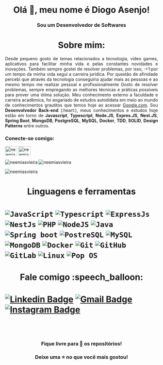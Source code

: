 <h1 align="center">Olá 👋, meu nome é Diogo Asenjo!</h1>
<h3 align="center"> Sou um Desenvolvedor de Softwares </h3>

<h1 align="center"> Sobre mim: </h1>
<p align="justify">
Desde pequeno gosto de temas relacionados a tecnologia, vídeo games, aplicativos para facilitar minha vida e pelas constantes novidades e inovações. Também sempre gostei de resolver problemas, por isso, :+1:por um tempo da minha vida segui a carreira jurídica. Por questão de afinidade percebi que através da tecnologia conseguiria ajudar mais as pessoas e ao mesmo tempo me realizar pessoal e profissionalmente Gosto de resolver problemas, sempre empregando as melhores técnicas e práticas possíveis para prover uma ótima solução. Meu conhecimento externo a faculdade e carreira acadêmica, foi angariado de estudos autodidata em meio ao mundo de conhecimentos grautitos que temos hoje ao acessar <a href="https://google.com" target="_blank"> Google.com</a>. Sou <b>Desenvolvedor Back-end</b> (:heart:), meus conhecimentos e estudos hoje estão em torno de <b>Javascript</b>, <b>Typescript</b>, <b>Node.JS</b>, <b>Expres.JS</b>, <b>Nest.JS</b>, <b>Spring Boot</b>, <b>MongoDB</b>, <b>PostgreSQL</b>, <b>MySQL</b>, <b>Docker</b>, <b>TDD</b>, <b>SOLID</b>, <b>Design Patterns</b> entre outros.
</p>

<h3 align="left">Conecte-se comigo:</h3>
<p align="left">
<a href="https://linkedin.com/in/neemiasvieira" target="blank"><img align="center" src="https://raw.githubusercontent.com/rahuldkjain/github-profile-readme-generator/master/src/images/icons/Social/linked-in-alt.svg " alt="neemiasvieira" height="30" width="40" /></a>
<a href="https://instagram.com/neemiasvieira" target="blank"><img align="center" src="https://raw.githubusercontent.com/rahuldkjain/github-profile-readme-generator /master/src/images/icons/Social/instagram.svg" alt="neemiasvieira" height="30" width="40" /></a> </p>

<p><img align="left" src="https://github-readme-stats.vercel.app/api/top-langs?username=neemiasvieira&show_icons=true&locale=en&layout=compact" alt="neemiasvieira" /> </p>

<p> <img align="center" src="https://github-readme-stats.vercel.app/api?username=neemiasvieira&show_icons=true&locale=en" alt="neemiasvieira" /> </p>

<p><img align="center" src="https://github-readme-streak-stats.herokuapp.com/?user=neemiasvieira&" alt="neemiasvieira" /></p>

<h1 align="center"> Linguagens e ferramentas<h1>
<!--<code><img alt="HTML5" src="https://img.shields.io/badge/html5-%23E34F26.svg?style=for-the-badge&logo=html5&logoColor=white"/></code>-->
<!--<code><img alt="CSS3" src="https://img.shields.io/badge/css3-%231572B6.svg?style=for-the-badge&logo=css3&logoColor=white"/></code>-->
<code><img alt="JavaScript" src="https://img.shields.io/badge/JavaScript-F7DF1E?style=for-the-badge&logo=javascript&logoColor=black"/></code>
<code><img alt="Typescript" src="https://img.shields.io/badge/typescript-%23007ACC.svg?style=for-the-badge&logo=typescript&logoColor=white"/></code>
<code><img alt="ExpressJs" src="https://img.shields.io/badge/express.js-%23404d59.svg?style=for-the-badge&logo=express&logoColor=%2361DAFB"/></code>
<code><img alt="NestJs" src="https://img.shields.io/badge/nestjs-%23E0234E.svg?style=for-the-badge&logo=nestjs&logoColor=white"/></code>
<code><img alt="PHP" src="https://img.shields.io/badge/PHP-777BB4?style=for-the-badge&logo=php&logoColor=white"/></code>
<!--<code><img alt="React" src="https://img.shields.io/badge/react-%2320232a.svg?style=for-the-badge&logo=react&logoColor=%2361DAFB"/></code>-->
<code><img alt="NodeJS" src="https://img.shields.io/badge/Node.js-339933?style=for-the-badge&logo=nodedotjs&logoColor=white"/></code>
<code><img alt="Java" src="https://img.shields.io/badge/Java-ED8B00?style=for-the-badge&logo=java&logoColor=white"/></code>
<code><img alt="Spring boot" src="https://img.shields.io/badge/Spring-6DB33F?style=for-the-badge&logo=spring&logoColor=white"/></code>
<code><img alt="PostreSQL" src="https://img.shields.io/badge/PostgreSQL-316192?style=for-the-badge&logo=postgresql&logoColor=white"/></code>
<code><img alt="MySQL" src="https://img.shields.io/badge/MySQL-00000F?style=for-the-badge&logo=mysql&logoColor=white"/></code>
<code><img alt="MongoDB" src="https://img.shields.io/badge/MongoDB-4EA94B?style=for-the-badge&logo=mongodb&logoColor=white"/></code>
<code><img alt="Docker" src="https://img.shields.io/badge/Docker-2CA5E0?style=for-the-badge&logo=docker&logoColor=white"/></code>
<code><img alt="Git" src="https://img.shields.io/badge/git-%23F05033.svg?style=for-the-badge&logo=git&logoColor=white"/></code>
<code><img alt="GitHub" src="https://img.shields.io/badge/github-%23121011.svg?style=for-the-badge&logo=github&logoColor=white"/></code>
<code><img alt="GitLab" src="https://img.shields.io/badge/GitLab-330F63?style=for-the-badge&logo=gitlab&logoColor=white"/></code>
<code><img alt="Linux" src="https://img.shields.io/badge/Linux-FCC624?style=for-the-badge&logo=linux&logoColor=black"/></code>
<code><img alt="Pop OS" src="https://img.shields.io/badge/Pop!_OS-FF7139?style=for-the-badge&logo=Pop!_OS&logoColor=white"/></code>

<h1 align="center"> Fale comigo :speech_balloon: <h1>
  
[![Linkedin Badge](https://img.shields.io/badge/ericrodriguesferreira-%230077B5.svg?style=for-the-badge&logo=linkedin&logoColor=white&link=https://www.linkedin.com/in/ericrodriguesfer/)](https://www.linkedin.com/in/ericrodriguesfer/) [![Gmail Badge](https://img.shields.io/badge/ericdesenvolvedor7@gmail.com-0078D4?style=for-the-badge&logo=Gmail&logoColor=white&link=mailto:ericdesenvolvedor7@gmail.com)](mailto:ericdesenvolvedor7@gmail.com) [![Instagram Badge](https://img.shields.io/badge/@_ericrf_-%23E4405F.svg?style=for-the-badge&logo=Instagram&logoColor=white&link=https://www.instagram.com/_ericrf_/)](https://www.instagram.com/_ericrf_/)
  
<br>

<h3 align="center"> Fique livre para 🔎 os repositórios! </h3>
<h3 align="center"> Deixe uma ⭐ no que você mais gostou! </h3>

